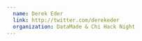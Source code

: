 ```yaml
---
  name: Derek Eder
  link: http://twitter.com/derekeder
  organization: DataMade & Chi Hack Night
---
```

